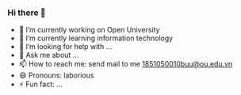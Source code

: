 ### Hi there 👋
- 🔭 I’m currently working on Open University
- 🌱 I’m currently learning information technology
- 🤔 I’m looking for help with ...
- 💬 Ask me about ...
- 📫 How to reach me: send mail to me 1851050010buu@ou.edu.vn
- 😄 Pronouns: laborious
- ⚡ Fun fact: ...

<!--
**hoangbuu2000/hoangbuu2000** is a ✨ _special_ ✨ repository because its `README.md` (this file) appears on your GitHub profile.

Here are some ideas to get you started:

- 🔭 I’m currently working on ...
- 🌱 I’m currently learning ...
- 👯 I’m looking to collaborate on ...
- 🤔 I’m looking for help with ...
- 💬 Ask me about ...
- 📫 How to reach me: ...
- 😄 Pronouns: ...
- ⚡ Fun fact: ...
-->
